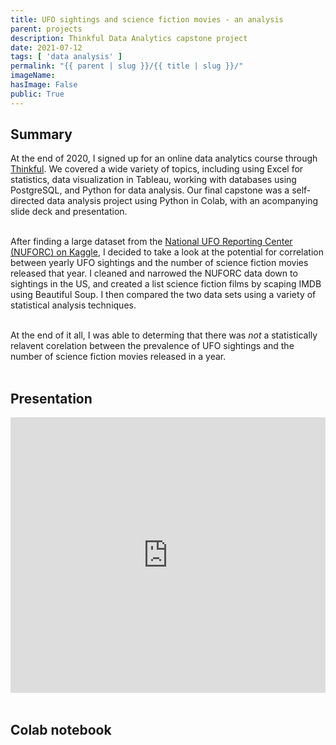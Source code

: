 ```yaml
---
title: UFO sightings and science fiction movies - an analysis
parent: projects
description: Thinkful Data Analytics capstone project
date: 2021-07-12
tags: [ 'data analysis' ]
permalink: "{{ parent | slug }}/{{ title | slug }}/"
imageName:
hasImage: False
public: True
---
```

<h2 class="font-bold text-2xl text-gray-900 mb-6">Summary</h2>

At the end of 2020, I signed up for an online data analytics course through [Thinkful](https://www.thinkful.com/). We covered a wide variety of topics, including using Excel for statistics, data visualization in Tableau, working with databases using PostgreSQL, and Python for data analysis. Our final capstone was a self-directed data analysis project using Python in Colab, with an acompanying slide deck and presentation.<br><br>

After finding a large dataset from the [National UFO Reporting Center (NUFORC) on Kaggle](https://www.kaggle.com/NUFORC/ufo-sightings), I decided to take a look at the potential for correlation between yearly UFO sightings and the number of science fiction movies released that year. I cleaned and narrowed the NUFORC data down to sightings in the US, and created a list science fiction films by scaping IMDB using Beautiful Soup. I then compared the two data sets using a variety of statistical analysis techniques.<br><br>

At the end of it all, I was able to determing that there was *not* a statistically relavent corelation between the prevalence of UFO sightings and the number of science fiction movies released in a year.<br><br>

<h2 class="font-bold text-2xl text-gray-900 mb-6">Presentation</h2>
<iframe src="https://docs.google.com/presentation/d/e/2PACX-1vRoT-YjDhlv64AJ_tKHmcaxTuD7GJk_V4MyVhl0J3pLNA6HJo0Qmez78LLc4nV1sg/embed?start=false&loop=false&delayms=3000" frameborder="0" width="100%" height="441" allowfullscreen="true" mozallowfullscreen="true" webkitallowfullscreen="true"></iframe><br><br>

<h2 class="font-bold text-2xl text-gray-900 mb-6">Colab notebook</h2>
<script src="https://gist.github.com/l8te/a4bdfa7d021e246fd4f47cb7576987d3.js"></script>


<!-- <iframe src="https://docs.google.com/spreadsheets/d/e/2PACX-1vT_Z-OUnviHB4fd5XcIvVRWwCmihsZE22ZrWnmB7BlzC8AyjpoyKC7DhzpEBKnvhg/pubhtml?widget=true&amp;headers=false"></iframe> -->
